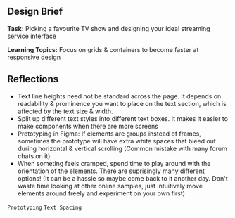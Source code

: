 ## Design Brief
**Task:** Picking a favourite TV show and designing your ideal streaming service interface

**Learning Topics:** Focus on grids & containers to become faster at responsive design

## Reflections
- Text line heights need not be standard across the page. It depends on readability & prominence you want to place on the text section, which is affected by the text size & width.
- Split up different text styles into different text boxes. It makes it easier to make components when there are more screens
- Prototyping in Figma: If elements are groups instead of frames, sometimes the prototype will have extra white spaces that bleed out during horizontal & vertical scrolling (Common mistake with many forum chats on it)
- When someting feels cramped, spend time to play around with the orientation of the elements. There are suprisingly many different options! (It can be a hassle so maybe come back to it another day. Don't waste time looking at other online samples, just intuitively move elements around freely and experiment on your own first) 

`Prototyping` `Text Spacing`
